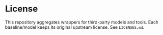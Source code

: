 # License

This repository aggregates wrappers for third-party models and tools. Each baseline/model keeps its original upstream license. See `LICENSES.md`.
